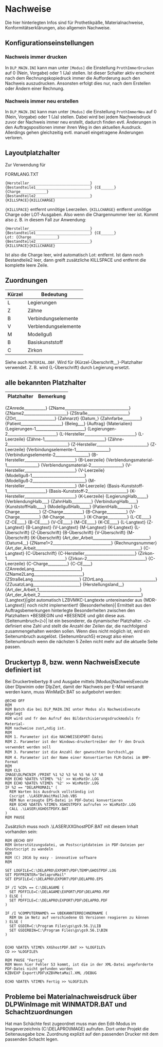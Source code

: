 # Nachweise

Die hier hinterlegten Infos sind für Prothetikpäße, Materialnachweise, Konformitätserklärungen, also allgemein Nachweise.

## Konfigurationseinstellungen

### Nachweis immer drucken

In <Code>DLP_MAIN.INI</Code> kann man unter <Code>[Modus]</Code> die Einstellung <Code>ProthImmerDrucken</Code> auf 0 (Nein, Vorgabe) oder 1 (Ja) stellen. Ist dieser Schalter aktiv erscheint nach dem Rechnungskopiedruck immer die Aufforderung auch den Nachweis auszudrucken. Ansonsten erfolgt dies nur, nach dem Erstellen oder Ändern einer Rechnung.

### Nachweis immer neu erstellen

In <Code>DLP_MAIN.INI</Code> kann man unter <Code>[Modus]</Code> die Einstellung <Code>ProthImmerNeu</Code> auf 0 (Nein, Vorgabe) oder 1 (Ja) stellen. Dabei wird bei jedem Nachweisdruck zuvor der Nachweis immer neu erstellt, dadurch finden evtl. Änderungen in den Auftragspositionen immer ihren Weg in den aktuellen Ausdruck. Allerdings gehen gleichzeitig evtl. manuell eingetragene Änderungen verloren.

## Layoutplatzhalter

Zur Verwendung für 

FORMLANG.TXT
```
{Hersteller____________________________} {Bestandteile1_________________________} {CE______}
{Charge____________}                     {Bestandteile2_________________________} 
{KILLSPACE}{KILLCHARGE}
```

<Code>{KILLSPACE}</Code> entfernt unnötige Leerzeilen. <Code>{KILLCHARGE}</Code> entfernt unnötige Charge oder LOT-Ausgaben. Also wenn die Chargennummer leer ist. Kommt also z. B. in diesem Fall zur Anwendung:
```
{Hersteller____________________________} {Bestandteile1_________________________} {CE______}
Lot: {Charge____________}                {Bestandteile2_________________________} 
{KILLSPACE}{KILLCHARGE}
```
Ist also die Charge leer, wird automatisch Lot: entfernt. Ist dann noch Bestandteile2 leer, dann greift zusätzliche KILLSPACE und entfernt die komplette leere Zeile.

## Zuordnungen

Kürzel|Bedeutung
--|--
L|Legierungen
Z|Zähne
B|Verbindungselemente
V|Verblendungselemente
M|Modellguß
B|Basiskunststoff
C|Zirkon

Siehe auch <Code>MATERIAL.DBF</Code>. Wird für {Kürzel-Überschrift__}-Platzhalter verwendet. Z. B. wird {L-Überschrift} durch Legierung ersetzt.

## alle bekannten Platzhalter

Platzhalter|Bemerkung
--|--
{ZAnrede___________}
{ZName_________________________________}
{ZName2______________________}
{ZStraße_____________________}
{ZOrt____________________}
{Zahnarzt}
{Datum_}
{Zahnfarbe_________}
{Patient_____________________}
{Beleg___}
{Auftrag}
{Materialien}
{Legierungen-1_________________________}
{Legierungen-2_________________________}
{L-Hersteller__________________________}
{L-Leerzeile}
{Zähne-1_______________________________}
{Zähne-2_______________________________}
{Z-Hersteller__________________________}
{Z-Leerzeile}
{Verbindungselemente-1_________________}
{Verbindungselemente-2_________________}
{B-Hersteller__________________________}
{B-Leerzeile}
{Verblendungsmaterial-1________________}
{Verblendungsmaterial-2________________}
{V-Hersteller__________________________}
{V-Leerzeile}
{Modellguß-1___________________________}
{Modellguß-2___________________________}
{M-Hersteller__________________________}
{M-Leerzeile}
{Basis-Kunststoff-1____________________}
{Basis-Kunststoff-2____________________}
{K-Hersteller__________________________}
{K-Leerzeile}
{LegierungHalb_____}
{VerblendungHalb___}
{ZahnHalb__________}
{VerbindungHalb____}
{KunststoffHalb____}
{ModellgußHalb_____}
{PatientHalb_______}
{L-Charge__________}
{Z-Charge__________}
{B-Charge__________}
{V-Charge__________}
{M-Charge__________}
{K-Charge__________}
{L-CE____}
{Z-CE____}
{B-CE____}
{V-CE____}
{M-CE____}
{K-CE____}
{L-Langtext}
{Z-Langtext}
{B-Langtext}
{V-Langtext}
{M-Langtext}
{K-Langtext}
{L-Überschrift}
{Z-Überschrift}
{B-Überschrift}
{V-Überschrift}
{M-Überschrift}
{K-Überschrift}
{Art_der_Arbeit_____________________________}
{Datum4__}
{ZName1+2______________________________}
{Rechnungsnummer}
{Art_der_Arbeit______________________________________________________}
{C-Langtext}
{C-Überschrift}
{C-Hersteller__________________________}
{Zirkon-1______________________________}
{Zirkon-2______________________________}
{C-Leerzeile}
{C-Charge__________}
{C-CE____}
{ZAnredeLang________________________}
{ZName2Lang_________________________}
{ZStraßeLang________________________}
{ZOrtLang___________________________}
{ZZusatzLang________________________}
{Herstellungsland__}
{Art_der_Arbeit_1____________________________________________________}
{Art_der_Arbeit_2____________________________________________________}
{Langtext}|gibt automatisch LZBVMKC-Langtexte untereinander aus
{MDR-Langtext}| noch nicht implementiert!
{Besonderheiten}| Ermittelt aus den Auftragsbemerkungen hinterlegte Besonderheiten zwischen den Platzhaltern *BESBEGIN und *BESENDE und gibt diese aus.
{Seitenumbruch<Code>\<Z\></Code>}| Ist ein besonderer, da dynamischer Platzhalter. <Code>\<Z\></Code> definiert eine Zahl und stellt die Anzahl der Zeilen dar, die nachfolgend zusammengehalten werden sollen. Wenn dies nicht möglich ist, wird ein Seitenumbruch ausgelöst. {Seitenumbruch5} erzeugt also einen Seitenumbruch wenn die nächsten 5 Zeilen nicht mehr auf die aktuelle Seite passen.

## Druckertyp 8, bzw. wenn NachweisExecute definiert ist

Bei Druckertreibertyp 8 und Ausgabe mittels [Modus]NachweisExecute über Dlpwinim oder DlpZert, damit der Nachweis per E-Mail versandt werden kann, muss WinMatDr.BAT so aufgebohrt werden:

```
@ECHO OFF
REM
REM Batch die bei DLP_MAIN.INI unter Modus als NachweisExecute abgelegt
REM wird und fr den Aufruf des Bildarchivierungsdruckmoduls fr Material-
REM nachweise zust„ndig ist.
REM
REM 1. Parameter ist die NACHWEISEXPORT-Datei
REM 2. Parameter ist der Windows-druckertreiber der fr den Druck verwendet werden soll
REM 3. Parameter ist die Anzahl der gewnschten Durchschl„ge
REM 4. Parameter ist der Name einer Konvertierten FLM-Datei im BMP-Format
REM
REM CLS
IMAGE\DLPWINIM /PRINT %1 %2 %3 %4 %5 %6 %7 %8
REM ECHO %DATE% %TIME% '%1' >> WinMatDr.LOG
REM ECHO %DATE% %TIME% '%2' >> WinMatDr.LOG
IF %2 == "DELAPROMAIL" (
  REM Warten bis Ausdruck vollständig ist
  Cscript .\LASER\WaitMailJob.VBS
  REM Nun erzeugte EPS-Datei in PDF-Datei konvertieren
  REM ECHO %DATE% %TIME% XGHOSTPDFX aufrufen >> WinMatDr.LOG
  CALL .\LASER\XGHOSTPDFX.BAT
)
REM PAUSE
```

Zusätzlich muss noch .\LASER\XXGhostPDF.BAT mit diesem Inhalt vorhanden sein:

```
REM @ECHO OFF
REM Unterstützungsdatei, um Postscriptdateien in PDF-Dateien per Ghostscript zu wandeln
REM
REM (C) 2016 by easy - innovative software
REM

SET LOGFILE=C:\DELAPRO\EXPORT\PDF\TEMP\GHOSTPDF.LOG
SET PDFPRINTER="DelaproMail"
SET EPSFILE=C:\DELAPRO\EXPORT\PDF\DELAPRO.EPS

IF /I %CD% == C:\DELAGAME (
  SET PDFFILE=C:\DELAGAME\EXPORT\PDF\DELAPRO.PDF
) ELSE (
  SET PDFFILE=C:\DELAPRO\EXPORT\PDF\DELAPRO.PDF
)

IF /I %COMPUTERNAME% == UBEKANNTERRECHNERNAME (
  REM Um im Netz auf verschiedene GS Versionen reagieren zu können
) ELSE (
  SET GSDIR=C:\Program Files\gs\gs9.56.1\LIB
  SET GSDIRBIN=C:\Program Files\gs\gs9.56.1\BIN
)


ECHO %DATE% %TIME% XXGhostPDF.BAT >> %LOGFILE%
CD >> %LOGFILE%

REM PAUSE "Fertig"
REM Wenn hier Fehler 53 kommt, ist die in der XML-Datei angeforderte PDF-Datei nicht gefunden worden
KZBVEXP Export\PDF\KZBVMetaMail.XML /DEBUG

ECHO %DATE% %TIME% Fertig >> %LOGFILE%
```

## Probleme bei Materialnachweisdruck über DLPWinImage mit WINMATDR.BAT und Schachtzuordnungen

Hat man Schächte fest zugeordnet muss man den Edit-Modus im Imageverzeichnis (C:\DELAPRO\IMAGE) aufrufen. Dort unter Projekt die Seitenausgabe bzw. Zuordnung explizit auf den passenden Drucker mit dem passenden Schacht legen.
